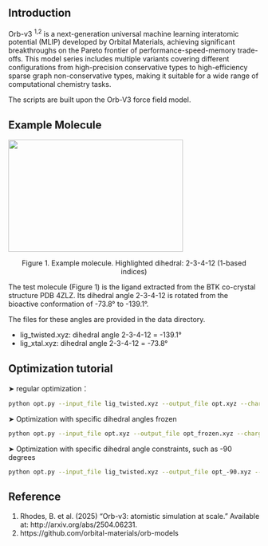 ## Introduction
Orb-v3 <sup>1,2</sup> is a next-generation universal machine learning interatomic potential (MLIP) developed by Orbital Materials, achieving significant breakthroughs on the Pareto frontier of performance-speed-memory trade-offs. This model series includes multiple variants covering different configurations from high-precision conservative types to high-efficiency sparse graph non-conservative types, making it suitable for a wide range of computational chemistry tasks.

The scripts are built upon the Orb-V3 force field model.

## Example Molecule
<img src="http://blog.molcalx.com.cn/wp-content/uploads/2025/09/twisted_dihedral_angle-2-3-4-12-768x494.png" style="width:350px; height:225px;">
<p style="text-align:center;">Figure 1. Example molecule. Highlighted dihedral: 2-3-4-12 (1-based indices)</p>

<p>The test molecule (Figure 1) is the ligand extracted from the BTK co-crystal structure PDB 4ZLZ. Its dihedral angle 2-3-4-12 is rotated from the bioactive conformation of -73.8° to -139.1°.</p>
<p>The files for these angles are provided in the data directory.</p>
<ul>
<li>lig_twisted.xyz:  dihedral angle 2-3-4-12 = -139.1°</li>
<li>lig_xtal.xyz:  dihedral angle 2-3-4-12 = -73.8°</li>
</ul>

## Optimization tutorial
➤ regular optimization：
```bash
python opt.py --input_file lig_twisted.xyz --output_file opt.xyz --charge 0 --spin 1
```
➤ Optimization with specific dihedral angles frozen
```bash
python opt.py --input_file opt.xyz --output_file opt_frozen.xyz --charge 0 --spin 1 --dihedral_indices 2 3 4 12
```
➤ Optimization with specific dihedral angle constraints, such as -90 degrees
```bash
python opt.py --input_file lig_twisted.xyz --output_file opt_-90.xyz --charge 0 --spin 1 --dihedral_indices 2 3 4 12 --dihedral_angle -90
```
<!--
## Cluster tutorial
➤ Geometric optimization of the conformational ensemble was performed using Orb V3, followed by clustering with [CREST (V3.01)](https://github.com/crest-lab/crest)
using energy windows = 10 kcal/mol and RMSD threshold = 0.125 Å to remove duplicate conformations.
```bash
cluster.py confs.sdf --charge 0
```
<p>where the parameter charge refers to the net formal charge of the molecule.</p>
<p>After clustering, three directories are generated, where 3_cluster contains the clustering results. crest.energies provides the relative energies (Orb V3) for each conformation, and crest_ensemble.xyz is the coordinate file. These two files can be merged into a single SDF file using a script:</p>

```bash
crest_xyz_energy_merge.py --xyz crest_ensemble.xyz --energy crest.energies --sdf crest_ensemble.sdf
```

<p>The newly generated SDF conformation ensemble file (crest_ensemble.sdf) contains two tags: Energy and Relative_energy, both calculated based on Orb V3.</p>

## Torsion scan tutorial
<p>scan.py is a script that uses the Orb V3 force field to scan specified dihedral angles at a specific step size, requiring that the starting conformation be optimized.</p>

```bash
python scan.py \
  --input_file opt.xyz \
  --output_xyz scan_traj.xyz \
  --output_csv scan_energies.csv \
  --charge 0.0 \
  --spin 1.0 \
  --dihedral_indices 2 3 4 12 \
  --start_angle -180 \
  --end_angle 180 \
  --step 5
```

<p>It should be noted that, at certain dihedral angles, the constraint may fail to maintain the target dihedral angle during geometry optimization (for example, when the molecular structure is "stretched" too severely, leading to numerical instability), causing an exception to be raised and interrupting the entire scan. As a result, the geometry optimization for that dihedral angle fails to converge and does not appear in the final output.</p>

<p>Visualization analysis can be performed using pandas:</p>

```
import pandas as pd
import matplotlib.pyplot as plt

df = pd.read_csv("scan_energies.csv")
df_clean = df[df['converged'] & df['energy_eV'].notna()]

plt.figure(figsize=(10, 6))
plt.plot(df_clean.dihedral_angle_deg, df_clean.relative_energy_kcal_mol, 'o-', linewidth=2, markersize=6)
plt.xlabel("Dihedral Angle (°)", fontsize=14)
plt.ylabel("Relative Energy (kcal/mol)", fontsize=14)
plt.grid(True, linestyle='--', alpha=0.7)
plt.title("Dihedral Scan with ORB-Mol", fontsize=16)
plt.axhline(0, color='gray', linestyle='--', alpha=0.7)
plt.xlim(-180, 180)
plt.xticks(range(-180, 181, 30))
plt.tight_layout()
plt.savefig("dihedral_scan.png", dpi=300)
plt.show()
```
-->
## Reference
<ol>
    <li>Rhodes, B. et al. (2025) “Orb-v3: atomistic simulation at scale.” Available at: http://arxiv.org/abs/2504.06231.</li>
    <li>https://github.com/orbital-materials/orb-models</li>
</ol>
